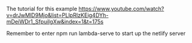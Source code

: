 The tutorial for this example
https://www.youtube.com/watch?v=drJwMlD9Mjo&list=PLlpRlzKEig4DYh-mDeiWDr1_SfpuiIgXw&index=1&t=175s

Remember to enter npm run lambda-serve to start up the netlify server
